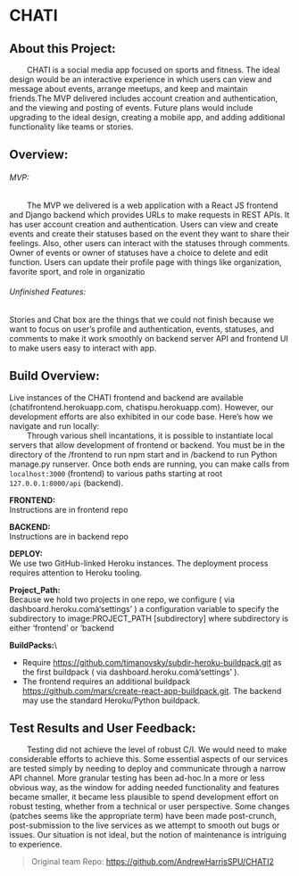 # CHATI
## About this Project:
&nbsp;&nbsp;&nbsp;&nbsp;&nbsp;&nbsp;&nbsp;&nbsp;CHATI is a social media app focused on sports and fitness. The ideal design would be an interactive experience in which users can view and message about events, arrange meetups, and keep and maintain friends.The MVP delivered includes account creation and authentication, and the viewing and posting of events.  Future plans would include upgrading to the ideal design, creating a mobile app, and adding additional functionality like teams or stories.
## Overview:
###### MVP:
  &nbsp;&nbsp;&nbsp;&nbsp;&nbsp;&nbsp;&nbsp;&nbsp;The MVP we delivered is a web application with a React JS frontend and Django backend which provides URLs to make requests in REST APIs. It has user account creation and authentication.  Users can view and create events and create their statuses based on the event they want to share their feelings. Also, other users can interact with the statuses through comments. Owner of events or owner of statuses have a choice to delete and edit function. Users can update their profile page with things like organization, favorite sport, and role in organizatio

###### Unfinished Features:
 Stories and Chat box are the things that we could not finish because we want to focus on user’s profile and authentication, events, statuses, and comments to make it work smoothly on backend server API and frontend UI to make users easy to interact with app.
  
## Build Overview:
Live instances of the CHATI frontend and backend are available (chatifrontend.herokuapp.com, chatispu.herokuapp.com). However, our development efforts are also exhibited in our code base. Here’s how we navigate and run locally:\
&nbsp;&nbsp;&nbsp;&nbsp;&nbsp;&nbsp;&nbsp;&nbsp;Through various shell incantations, it is possible to instantiate local servers that allow development of frontend or backend.  You must be in the directory of the /frontend to run npm start and in /backend to run Python manage.py runserver.  Once both ends are running, you can make calls from `localhost:3000` (frontend) to various paths starting at root `127.0.0.1:8000/api` (backend).

**FRONTEND:**\
Instructions are in frontend repo

**BACKEND:**\
Instructions are in backend repo 

**DEPLOY:**\
We use two GitHub-linked Heroku instances. The deployment process requires attention to Heroku tooling.

**Project_Path:**\
Because we hold two projects in one repo, we configure ( via dashboard.heroku.comà‘settings’ ) a configuration variable to specify the subdirectory to image:PROJECT_PATH [subdirectory] where subdirectory is either ‘frontend’ or ‘backend

**BuildPacks:**\
- Require https://github.com/timanovsky/subdir-heroku-buildpack.git as the first buildpack ( via dashboard.heroku.comà‘settings’ ).        
- The frontend requires an additional buildpack https://github.com/mars/create-react-app-buildpack.git. The backend may use the standard Heroku/Python buildpack.

## Test Results and User Feedback:

&nbsp;&nbsp;&nbsp;&nbsp;&nbsp;&nbsp;&nbsp;&nbsp;Testing did not achieve the level of robust C/I. We would need to make considerable efforts to achieve this. Some essential aspects of our services are tested simply by needing to deploy and communicate through a narrow API channel. More granular testing has been ad-hoc.In a more or less obvious way, as the window for adding needed functionality and features became smaller, it became less plausible to spend development effort on robust testing, whether from a technical or user perspective. Some changes (patches seems like the appropriate term) have been made post-crunch, post-submission to the live services as we attempt to smooth out bugs or issues. Our situation is not ideal, but the notion of maintenance is intriguing to experience. 

>Original team Repo: https://github.com/AndrewHarrisSPU/CHATI2

